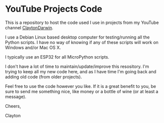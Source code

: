# YouTube Projects Code

This is a repository to host the code used I use in projects from my YouTube channel [ClaytonDarwin](https://www.youtube.com/claytondarwin).

I use a Debian Linux based desktop computer for testing/running all the Python scripts. I have no way of knowing if any of these scripts will work on Windows and/or Mac OS X.

I typically use an ESP32 for all MicroPython scripts.

I don't have a lot of time to maintain/update/improve this resository. I'm trying to keep all my new code here, and as I have time I'm going back and adding old code (from older projects).

Feel free to use the code however you like. If it is a great benefit to you, be sure to send me something nice, like money or a bottle of wine (or at least a message).

Cheers,

Clayton

